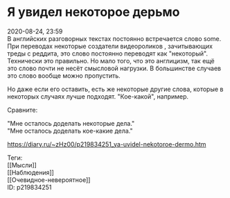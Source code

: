 Я увидел некоторое дерьмо
==========================

   
 2020-08-24, 23:59   
  В английских разговорных текстах постоянно встречается слово some. При переводах некоторые создатели видеороликов , зачитывающих треды с реддита, это слово постоянно переводят как "некоторый". Технически это правильно. Но мало того, что это англицизм, так ещё это слово почти не несёт смысловой нагрузки. В большинстве случаев это слово вообще можно пропустить.   
   
 Но даже если его оставить, есть же некоторые другие слова, которые в некоторых случаях лучше подходят. "Кое-какой", например.   
   
 Сравните:   
   
 "Мне осталось доделать некоторые дела."   
 "Мне осталось доделать кое-какие дела."   
    
 <https://diary.ru/~zHz00/p219834251_ya-uvidel-nekotoroe-dermo.htm>   
   
 Теги:   
 [[Мысли]]   
 [[Наблюдения]]   
 [[Очевидное-невероятное]]   
 ID: p219834251